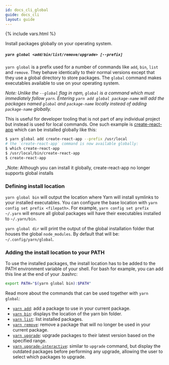 ```yaml
---
id: docs_cli_global
guide: docs_cli
layout: guide
---
```


{% include vars.html %}

<p class="lead">Install packages globally on your operating system.</p>

##### `yarn global <add/bin/list/remove/upgrade> [--prefix]` <a class="toc" id="toc-yarn-global" href="#toc-yarn-global"></a>

`yarn global` is a prefix used for a number of commands like `add`, `bin`, `list` and `remove`. They behave identically to their normal versions except that they use a global directory to store packages. The `global` command makes executables available to use on your operating system.

_Note: Unlike the `--global` flag in npm, `global` is a command which must immediately follow `yarn`. Entering `yarn add global package-name` will add the packages named `global` and `package-name` locally instead of adding `package-name` globally._

This is useful for developer tooling that is not part of any individual project but instead is used for local commands. One such example is [create-react-app](https://github.com/facebookincubator/create-react-app) which can be installed globally like this:

```sh
$ yarn global add create-react-app --prefix /usr/local
# the `create-react-app` command is now available globally:
$ which create-react-app
$ /usr/local/bin/create-react-app
$ create-react-app
```

_Note: Although you can install it globally, create-react-app no longer supports global installs

### Defining install location

`yarn global bin` will output the location where Yarn will install symlinks to your installed executables. You can configure the base location with `yarn config set prefix <filepath>`. For example, `yarn config set prefix ~/.yarn` will ensure all global packages will have their executables installed to `~/.yarn/bin`.

`yarn global dir` will print the output of the global installation folder that houses the global `node_modules`. By default that will be: `~/.config/yarn/global`.

### Adding the install location to your PATH

To use the installed packages, the install location has to be added to the PATH environment variable of your shell.
For bash for example, you can add this line at the end of your .bashrc:

```sh
export PATH="$(yarn global bin):$PATH"
```

Read more about the commands that can be used together with `yarn global`:

- [`yarn add`]({{url_base}}/docs/cli/add): add a package to use in your current package.
- [`yarn bin`]({{url_base}}/docs/cli/bin): displays the location of the yarn bin folder.
- [`yarn list`]({{url_base}}/docs/cli/list): list installed packages.
- [`yarn remove`]({{url_base}}/docs/cli/remove): remove a package that will no longer be used in your current package.
- [`yarn upgrade`]({{url_base}}/docs/cli/upgrade): upgrade packages to their latest version based on the specified range.
- [`yarn upgrade-interactive`]({{url_base}}/docs/cli/upgrade-interactive): similar to `upgrade` command, but display the outdated packages before performing any upgrade, allowing the user to select which packages to upgrade.
